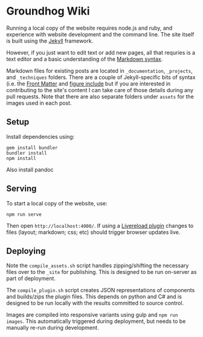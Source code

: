 # Groundhog Wiki

Running a local copy of the website requires node.js and ruby, and experience with website development and the command line. The site itself is built using the [Jekyll](https://jekyllrb.com) framework.

However, if you just want to edit text or add new pages, all that requries is a text editor and a basic understanding of the [Markdown syntax](https://daringfireball.net/projects/markdown/syntax).

Markdown files for existing posts are located in `_documentation`, `_projects`, and `_techniques` folders. There are a couple of Jekyll-specific bits of syntax (i.e. the [Front Matter](https://jekyllrb.com/docs/frontmatter/) and [figure include](https://jekyllrb.com/docs/includes/) but if you are interested in contributing to the site's content I can take care of those details during any pull requests. Note that there are also separate folders under `assets` for the images used in each post.

## Setup

Install dependencies using:

    gem install bundler
    bundler install
    npm install

Also install pandoc

## Serving

To start a local copy of the website, use:

    npm run serve

Then open `http://localhost:4000/`. If using a [Livereload plugin](https://chrome.google.com/webstore/detail/livereload/jnihajbhpnppcggbcgedagnkighmdlei?hl=en) changes to files (layout; markdown; css; etc) should trigger browser updates live.

## Deploying

Note the `compile_assets.sh` script handles zipping/shifting the necessary files over to the `_site` for publishing. This is designed to be run on-server as part of deployment.

The `compile_plugin.sh` script creates JSON representations of components and builds/zips the plugin files. This depends on python and C# and is designed to be run locally with the results committed to source control.

Images are compiled into responsive variants using gulp and `npm run images`. This automatically triggered during deployment, but needs to be manually re-run during development.
